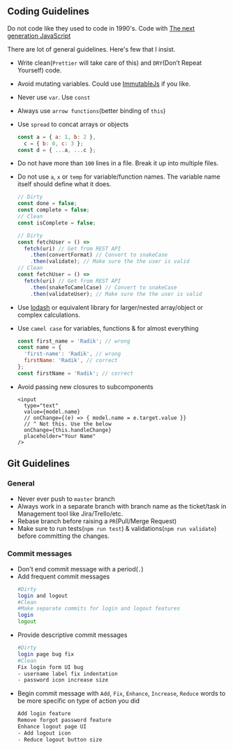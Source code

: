 ## Coding Guidelines

Do not code like they used to code in 1990's. Code with [The next generation JavaScript](https://babeljs.io/)

There are lot of general guidelines. Here's few that I insist.

- Write clean(`Prettier` will take care of this) and `DRY`(Don’t Repeat Yourself) code.
- Avoid mutating variables. Could use [ImmutableJs](https://facebook.github.io/immutable-js/) if you like.
- Never use `var`. Use `const`
- Always use `arrow functions`(better binding of `this`)
- Use `spread` to concat arrays or objects
  ```js
  const a = { a: 1, b: 2 },
    c = { b: 0, c: 3 };
  const d = { ...a, ...c };
  ```
- Do not have more than `100` lines in a file. Break it up into multiple files.
- Do not use `a`, `x` or `temp` for variable/function names. The variable name itself should define what it does.

  ```js
  // Dirty
  const done = false;
  const complete = false;
  // Clean
  const isComplete = false;

  // Dirty
  const fetchUser = () =>
    fetch(uri) // Get from REST API
      .then(convertFormat) // Convert to snakeCase
      .then(validate); // Make sure the the user is valid
  // Clean
  const fetchUser = () =>
    fetch(uri) // Get from REST API
      .then(snakeToCamelCase) // Convert to snakeCase
      .then(validateUser); // Make sure the the user is valid
  ```

- Use [lodash](https://lodash.com/) or equivalent library for larger/nested array/object or complex calculations.
- Use `camel case` for variables, functions & for almost everything
  ```js
  const first_name = 'Radik'; // wrong
  const name = {
    'first-name': 'Radik', // wrong
    firstName: 'Radik', // correct
  };
  const firstName = 'Radik'; // correct
  ```
- Avoid passing new closures to subcomponents
  ```
  <input
    type="text"
    value={model.name}
    // onChange={(e) => { model.name = e.target.value }}
    // ^ Not this. Use the below
    onChange={this.handleChange}
    placeholder="Your Name"
  />
  ```

## Git Guidelines

### General

- Never ever push to `master` branch
- Always work in a separate branch with branch name as the ticket/task in Management tool like Jira/Trello/etc.
- Rebase branch before raising a `PR`(Pull/Merge Request)
- Make sure to run tests(`npm run test`) & validations(`npm run validate`) before committing the changes.

### Commit messages

- Don't end commit message with a period(`.`)
- Add frequent commit messages
  ```bash
  #Dirty
  login and logout
  #Clean
  #Make separate commits for login and logout features
  login
  logout
  ```
- Provide descriptive commit messages
  ```bash
  #Dirty
  login page bug fix
  #Clean
  Fix login form UI bug
  - username label fix indentation
  - password icon increase size
  ```
- Begin commit message with `Add`, `Fix`, `Enhance`, `Increase`, `Reduce` words to be more specific on type of action you did
  ```bash
  Add login feature
  Remove forgot password feature
  Enhance logout page UI
  - Add logout icon
  - Reduce logout button size
  ```
